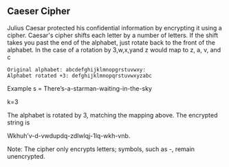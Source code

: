 ## Caeser Cipher

Julius Caesar protected his confidential information by encrypting
it using a cipher. Caesar's cipher shifts each letter by a number of
letters. If the shift takes you past the end of the alphabet, just
rotate back to the front of the alphabet. In the case of a rotation by
3,w,x,yand z would map to z, a, v, and c

    Original alphabet: abcdefghijklmnopgrstuvwxy:
    Alphabet rotated +3: defghijklmnopqrstuvwxyzabc


Example
s = There’s-a-starman-waiting-in-the-sky

k=3

The alphabet is rotated by 3, matching the mapping above. The
encrypted string is

Wkhuh’v-d-vwdupdq-zdlwlqj-1lq-wkh-vnb.

Note: The cipher only encrypts letters; symbols, such as -, remain
unencrypted.